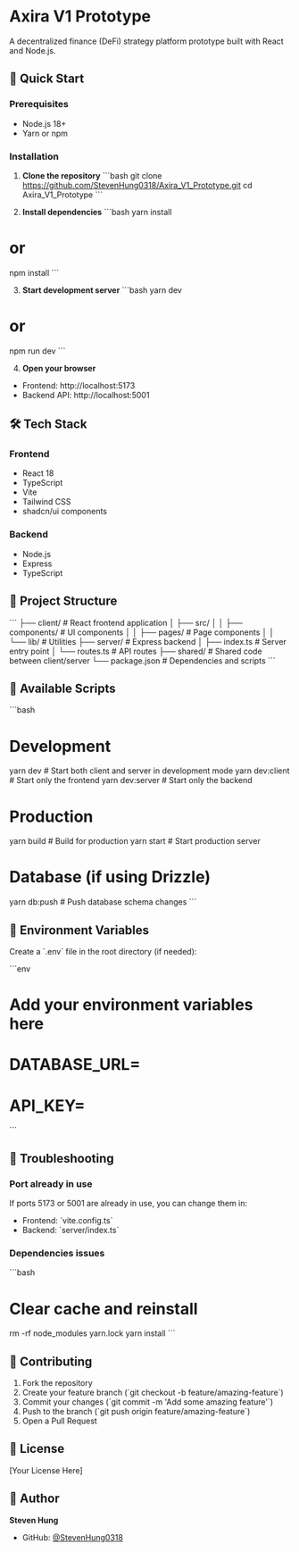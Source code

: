 # Axira V1 Prototype

A decentralized finance (DeFi) strategy platform prototype built with React and Node.js.

## 🚀 Quick Start

### Prerequisites

- Node.js 18+
- Yarn or npm

### Installation

1. **Clone the repository**
   \`\`\`bash
   git clone https://github.com/StevenHung0318/Axira_V1_Prototype.git
   cd Axira_V1_Prototype
   \`\`\`

2. **Install dependencies**
   \`\`\`bash
   yarn install

# or

npm install
\`\`\`

3. **Start development server**
   \`\`\`bash
   yarn dev

# or

npm run dev
\`\`\`

4. **Open your browser**

- Frontend: http://localhost:5173
- Backend API: http://localhost:5001

## 🛠️ Tech Stack

### Frontend

- React 18
- TypeScript
- Vite
- Tailwind CSS
- shadcn/ui components

### Backend

- Node.js
- Express
- TypeScript

## 📁 Project Structure

\`\`\`
├── client/ # React frontend application
│ ├── src/
│ │ ├── components/ # UI components
│ │ ├── pages/ # Page components
│ │ └── lib/ # Utilities
├── server/ # Express backend
│ ├── index.ts # Server entry point
│ └── routes.ts # API routes
├── shared/ # Shared code between client/server
└── package.json # Dependencies and scripts
\`\`\`

## 📜 Available Scripts

\`\`\`bash

# Development

yarn dev # Start both client and server in development mode
yarn dev:client # Start only the frontend
yarn dev:server # Start only the backend

# Production

yarn build # Build for production
yarn start # Start production server

# Database (if using Drizzle)

yarn db:push # Push database schema changes
\`\`\`

## 🔧 Environment Variables

Create a \`.env\` file in the root directory (if needed):

\`\`\`env

# Add your environment variables here

# DATABASE_URL=

# API_KEY=

\`\`\`

## 🐛 Troubleshooting

### Port already in use

If ports 5173 or 5001 are already in use, you can change them in:

- Frontend: \`vite.config.ts\`
- Backend: \`server/index.ts\`

### Dependencies issues

\`\`\`bash

# Clear cache and reinstall

rm -rf node_modules yarn.lock
yarn install
\`\`\`

## 📝 Contributing

1. Fork the repository
2. Create your feature branch (\`git checkout -b feature/amazing-feature\`)
3. Commit your changes (\`git commit -m 'Add some amazing feature'\`)
4. Push to the branch (\`git push origin feature/amazing-feature\`)
5. Open a Pull Request

## 📄 License

[Your License Here]

## 👤 Author

**Steven Hung**

- GitHub: [@StevenHung0318](https://github.com/StevenHung0318)
